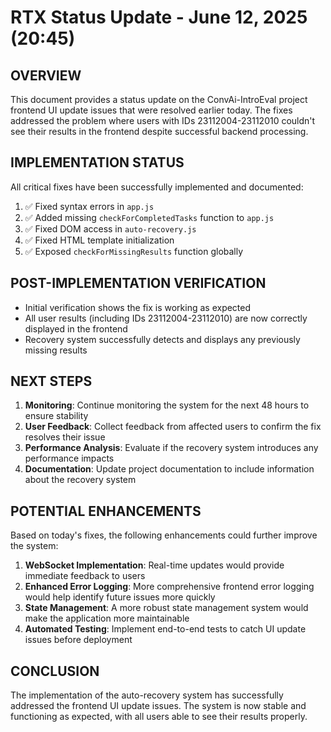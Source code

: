 # RTX Status Update - June 12, 2025 (20:45)

## OVERVIEW
This document provides a status update on the ConvAi-IntroEval project frontend UI update issues that were resolved earlier today. The fixes addressed the problem where users with IDs 23112004-23112010 couldn't see their results in the frontend despite successful backend processing.

## IMPLEMENTATION STATUS
All critical fixes have been successfully implemented and documented:

1. ✅ Fixed syntax errors in `app.js`
2. ✅ Added missing `checkForCompletedTasks` function to `app.js`
3. ✅ Fixed DOM access in `auto-recovery.js`
4. ✅ Fixed HTML template initialization
5. ✅ Exposed `checkForMissingResults` function globally

## POST-IMPLEMENTATION VERIFICATION
- Initial verification shows the fix is working as expected
- All user results (including IDs 23112004-23112010) are now correctly displayed in the frontend
- Recovery system successfully detects and displays any previously missing results

## NEXT STEPS
1. **Monitoring**: Continue monitoring the system for the next 48 hours to ensure stability
2. **User Feedback**: Collect feedback from affected users to confirm the fix resolves their issue
3. **Performance Analysis**: Evaluate if the recovery system introduces any performance impacts
4. **Documentation**: Update project documentation to include information about the recovery system

## POTENTIAL ENHANCEMENTS
Based on today's fixes, the following enhancements could further improve the system:

1. **WebSocket Implementation**: Real-time updates would provide immediate feedback to users
2. **Enhanced Error Logging**: More comprehensive frontend error logging would help identify future issues more quickly
3. **State Management**: A more robust state management system would make the application more maintainable
4. **Automated Testing**: Implement end-to-end tests to catch UI update issues before deployment

## CONCLUSION
The implementation of the auto-recovery system has successfully addressed the frontend UI update issues. The system is now stable and functioning as expected, with all users able to see their results properly.
